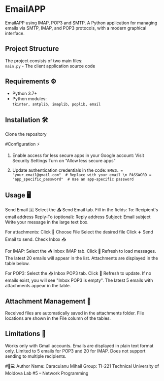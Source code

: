 # EmailAPP
EmailAPP using IMAP, POP3 and SMTP.
A Python application for managing emails via SMTP, IMAP, and POP3 protocols, with a modern graphical interface.

## Project Structure
The project consists of two main files:  
`main.py` - The client application source code  

## Requirements ⚙️
- Python 3.7+  
- Python modules:  
`tkinter, smtplib, imaplib, poplib, email`

## Installation 🛠️
Clone the repository

#Configuration ⚡
1. Enable access for less secure apps in your Google account:
Visit Security Settings
Turn on "Allow less secure apps"

2.  Update authentication credentials in the code:
`
EMAIL = "your_email@gmail.com"  # Replace with your email \n
PASSWORD = "app_specific_password"  # Use an app-specific password
`

## Usage 🖥️
Send Email ✉️
Select the 📤 Send Email tab.
Fill in the fields:
To: Recipient's email address
Reply-To (optional): Reply address
Subject: Email subject
Write your message in the large text box.

For attachments:
Click 📁 Choose File
Select the desired file
Click ✈️ Send Email to send.
Check Inbox 📥

For IMAP:
Select the 📥 Inbox IMAP tab.
Click 🔄 Refresh to load messages.
The latest 20 emails will appear in the list.
Attachments are displayed in the table below.

For POP3:
Select the 📥 Inbox POP3 tab.
Click 🔄 Refresh to update.
If no emails exist, you will see "Inbox POP3 is empty".
The latest 5 emails with attachments appear in the table.

## Attachment Management 📎
Received files are automatically saved in the attachments folder.
File locations are shown in the File column of the tables.

## Limitations 🚧
Works only with Gmail accounts.
Emails are displayed in plain text format only.
Limited to 5 emails for POP3 and 20 for IMAP.
Does not support sending to multiple recipients.

#👨💻 Author
Name: Caracuianu Mihail
Group: TI-221
Technical University of Moldova
Lab #5 – Network Programming
